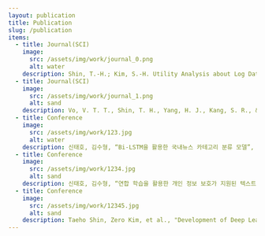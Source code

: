 ```yaml
---
layout: publication
title: Publication
slug: /publication
items:
  - title: Journal(SCI)
    image:
      src: /assets/img/work/journal_0.png
      alt: water
    description: Shin, T.-H.; Kim, S.-H. Utility Analysis about Log Data Anomaly Detection Based on Federated Learning. Appl. Sci. 2023, 13, 4495. https://doi.org/10.3390/app13074495
  - title: Journal(SCI)
    image:
      src: /assets/img/work/journal_1.png
      alt: sand
    description: Vo, V. T. T., Shin, T. H., Yang, H. J., Kang, S. R., & Kim, S. H. (2024). A Comparison between Centralized and Asynchronous Federated Learning Approaches for Survival Outcome Prediction using Clinical and PET Data from Non-small Cell Lung Cancer Patients. Computer Methods and Programs in Biomedicine, 108104. https://doi.org/10.1016/j.cmpb.2024.108104
  - title: Conference
    image:
      src: /assets/img/work/123.jpg
      alt: water
    description: 신태호, 김수형, “Bi-LSTM을 활용한 국내뉴스 카테고리 분류 모델”, 2022 한국스마트미디어학회 춘계학술대회 발표논문집, pp. 80-81, 한남대학교, 2022년 6월.
  - title: Conference
    image:
      src: /assets/img/work/1234.jpg
      alt: sand
    description: 신태호, 김수형, “연합 학습을 활용한 개인 정보 보호가 지원된 텍스트 분류의 효용성 분석”, 2022년 호남사이버보안콘퍼런스 발표논문집, pp. 200-203, 광주국립아시아문화전당, 2022년 9월.
  - title: Conference
    image:
      src: /assets/img/work/12345.jpg
      alt: sand
    description: Taeho Shin, Zero Kim, et al., "Development of Deep Learning Based Model for Evaluating histological Activity Using Pathology Images", 한국계산과학공학회 2023년도 춘계학술대회, pp. 14, KISTI, 2023년 5월.
---
```


